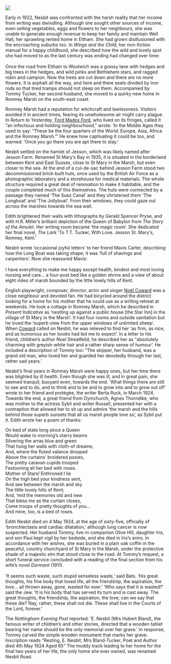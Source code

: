 <a href="https://juncture-digital.org"><img src="https://juncture-digital.org/images/ve-button.png"/></a>
<param author="Eleanor Fitzsimon" banner="/images/banners/19c.jpg" layout="vtl" title="Edith Nesbit, the Romney Marsh and St Mary's Bay" ve-config=""/>

<param aliases="Romney Marsh" eid="Q1506093" ve-entity=""/>
<param aliases="St Mary in the Marsh" eid="Q7594628" ve-entity=""/>
<param aliases="Eltham" eid="Q2057625" ve-entity=""/>
<param aliases="Woolwich" eid="Q1006232" ve-entity=""/>
<param aliases="St Mary’s Bay" eid="Q7594245" ve-entity=""/>
<param aliases="Star Inn" eid="Q26627948" ve-entity=""/>

Early in 1922, Nesbit was confronted with the harsh reality that her income from writing was dwindling. Although she sought other sources of income, even selling vegetables, eggs and flowers to her neighbours, she was unable to generate enough revenue to keep her family and maintain Well Hall, her sprawling rented home in Eltham. She had grown disillusioned with the encroaching suburbs too. In _Wings and the Child_, her non-fiction manual for a happy childhood, she described how the wild and lovely spot she had moved to as the last century was ending had changed over time: 
<br/><br/>
Once the road from Eltham to Woolwich was a grassy lane with hedges and big trees in the hedges, and wild pinks and Bethlehem stars, and ragged robin and campion. Now the trees are cut down and there are no more flowers. It is asphalt all the way, and here and there seats divided by iron rods so that tired tramps should not sleep on them.
Accompanied by Tommy Tucker, her second husband, she moved to a quirky new home in Romney Marsh on the south-east coast. 
<param ve-image-v2 manifest="https://iiif.juncture-digital.org/wc:St_Mary%27s_Bay_-_1984_-_geograph.org.uk_-_2368859.jpg/manifest.json">
<param center="Q2057625" ve-map="" zoom="11"/>

Romney Marsh had a reputation for witchcraft and lawlessness. Visitors avoided it in ancient times, fearing its unwholesome air might carry plague. In _Return to Yesterday_, [Ford Madox Ford](/20c/20c-fordmadoxford-biography), who lived on its fringes, called it “an infectious and holding neighbourhood,” wrote: ‘In the Middle Ages they used to say: “These be the four quarters of the World: Europe, Asia, Africa and the Romney Marsh.”’ He knew how captivating it could be too, and warned: ‘Once you go there you are apt there to stay.’
<param ve-image-v2 manifest="https://iiif.juncture-digital.org/wc:The_description_of_Romney_Marsh_RMG_K1030-001.jpg/manifest.json">
<param center="Q1506093" ve-map="" zoom="10"/>

Nesbit settled on the hamlet of Jesson, which was likely named after Jesson Farm. Renamed St Mary’s Bay in 1935, it is situated in the borderland between Kent and East Sussex, close to St Mary in the Marsh, but even closer to the sea. At the end of a cul-de-sac behind Jesson Farm stood two decommissioned brick-built huts, once used by the British Air Force as a photographic laboratory and a storehouse for medical materials. The whole structure required a great deal of renovation to make it habitable, and the couple completed much of this themselves. The huts were connected by a passage they named ‘The Suez Canal’ and they christened them ‘The Longboat’ and ‘The Jollyboat’. From their windows, they could gaze out across the marshes towards the sea wall. 
<param ve-image-v2 manifest="https://iiif.juncture-digital.org/wc:Jesson_Outfall_-_geograph.org.uk_-_449530.jpg/manifest.json">
<param center="Q7594245" ve-map="" zoom="12"/>

Edith brightened their walls with lithographs by Gerald Spencer Pryse, and with H.R. Miller’s brilliant depiction of the Queen of Babylon from _The Story of the Amulet_. Her writing room became ‘the magic room’. She dedicated her final novel, _The Lark_ 'To T.T. Tucker, With Love. Jesson St. Mary's, Romney, Kent.'
<param ve-image-v2 manifest="https://iiif.juncture-digital.org/wc:Pg_082--The_story_of_the_amulet.png/manifest.json">
 
Nesbit wrote ‘occasional joyful letters’ to her friend Mavis Carter, describing how the Long Boat was taking shape; it was ’full of shavings and carpenters’. Now she reassured Mavis:
<br/><br/>
I have everything to make me happy except health, kindest and most loving nursing and care... a four-post bed like a golden shrine and a view of about eight miles of marsh bounded by the little lovely hills of Kent.
<param ve-image-v2 manifest="https://iiif.juncture-digital.org/wc:Footpath_alongside_the_New_Sewer_-_geograph.org.uk_-_2057354.jpg/manifest.json">

English playwright, composer, director, actor and singer [Noël Coward](/20c/20c-coward-biography) was a close neighbour and devoted fan. He had bicycled around the district looking for a home for his mother that he could use as a writing retreat at weekends. He took a cottage in Romney Marsh, which he described in _Present Indicative_ as ‘nestling up against a public house [the Star Inn] in the village of St Mary in the Marsh’. It had four rooms and outside sanitation but he loved the ‘superb view from the upper windows of unlimited sheep’. When [Coward](/20c/20c-coward-biography) called on Nesbit, he was relieved to find her ‘as firm, as nice, and as humorous as her books had led me to expect’. In a letter to his friend, children’s author Noel Streatfeild, he described her as “absolutely charming with greyish-white hair and a rather sharp sense of humour’. He included a description of Tommy too: “The skipper, her husband, was a grand old man, who loved her and guarded her devotedly through her last, rather sad years.’
<param ve-image-v2 manifest="https://iiif.juncture-digital.org/wc:Star_Inn%2C_Pub_Sign%2C_St_Mary_in_the_Marsh_-_geograph.org.uk_-_2153416.jpg/manifest.json">
<param center="Q7594628" ve-map="" zoom="16"/>

Nesbit’s final years in Romney Marsh were happy ones, but her time there was blighted by ill health. Even though she was ill, and in great pain, she seemed tranquil, buoyant even, towards the end. ‘What things there are still to see and to do, and to think and to be and to grow into and to grow out of!’ wrote to her friend and protégée, the writer Berta Ruck, in March 1924. Towards the end, a great friend from Dymchurch, Agnes Thorndike, who was mother to the actress Sybil and writer Russell, presented her with a contraption that allowed her to sit up and admire ‘the marsh and the hills behind those superb sunsets that all us marsh people love so’, as Sybil put it. 
Edith wrote her a poem of thanks: 
<param ve-image-v2 manifest="https://iiif.juncture-digital.org/wc:Dymchurch_Beach_looking_East_2.JPG/manifest.json">

On bed of state long since a Queen   
Would wake to morning’s starry beams   
Silvering the arras blue and green   
That hung her walls with cloth-of dreams;   
And, where the fluted valance drooped    
Above the curtains’ broidered posies,     
The pretty caravan cupids trooped    
Festooning all her bed with roses.    
Mother of Stars! Enthroned I lie   
On the high bed your kindness sent,    
And see between the marsh and sky    
The little lovely hills of Kent;   
And, ’mid the memories old and new    
That bless me as the curtain closes,    
Come troops of pretty thoughts of you...    
And mine, too, is a bed of roses.   
<param ve-image-v2 manifest="https://iiif.juncture-digital.org/wc:Footbridge_over_the_New_Sewer_-_geograph.org.uk_-_2152151.jpg/manifest.json">

Edith Nesbit died on 4 May 1924, at the age of sixty-five, officially of ‘bronchiectasis and cardiac dilatation,’ although lung cancer is now suspected. Her husband Tommy, live-in companion Olive Hill, daughter Iris, and son Paul kept vigil by her bedside, and she died in Iris’s arms. In accordance with her wishes, she was buried in a plain oak coffin in the peaceful, country churchyard of St Mary in the Marsh, under the protective shade of a majestic elm that stood close to the road. At Tommy’s request, a short funeral service concluded with a reading of the final section from his wife’s novel _Dormant_ (1911). 
<br/><br/>
‘It seems such waste, such stupid senseless waste,’ said Bats. ‘His great thoughts, his fine body that loved life, all the friendship, the aspiration, the love... all thrown away, gone, wasted for ever.’ ‘Who says that it is wasted?’ said the Jew. ‘It is his body that has served its turn and is cast away. The great thoughts, the friendship, the aspiration, the love; can we say that these die? Nay, rather, these shall not die. These shall live in the Courts of the Lord, forever.’
<param ve-image-v2 manifest="https://iiif.juncture-digital.org/wc:St_Mary%2C_St_Mary_in_the_Marsh.JPG/manifest.json">

The _Nottingham Evening Post_ reported: ‘E. Nesbit (Mrs Hubert Bland), the famous writer of children’s and other stories, directed that a wooden tablet bearing her name should be the only memorial over her grave.’ In response, Tommy carved the simple wooden monument that marks her grave. Inscription reads “Resting, E. Nesbit, Mrs Bland-Tucker, Poet and Author died 4th May 1924 Aged 65” The muddy track leading to her home for the final two years of her life, the only home she ever owned, was renamed Nesbit Road. 
<param ve-image-v2 manifest="https://iiif.juncture-digital.org/wc:E_Nesbit%27s_Grave_-_St_Mary_In_The_Marsh_Churchyard.jpg/manifest.json">
